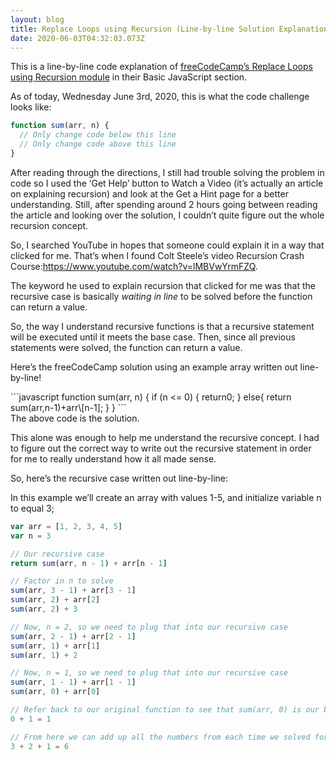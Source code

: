 ```yaml
---
layout: blog
title: Replace Loops using Recursion (Line-by-line Solution Explanation)
date: 2020-06-03T04:32:03.073Z
---
```


This is a line-by-line code explanation of [freeCodeCamp’s Replace Loops using Recursion module](https://www.freecodecamp.org/learn/javascript-algorithms-and-data-structures/basic-javascript/replace-loops-using-recursion) in their Basic JavaScript section.

As of today, Wednesday June 3rd, 2020, this is what the code challenge looks like:

```javascript
function sum(arr, n) {
  // Only change code below this line
  // Only change code above this line
}
```

After reading through the directions, I still had trouble solving the problem in code so I used the ‘Get Help’ button to Watch a Video (it’s actually an article on explaining recursion) and look at the Get a Hint page for a better understanding. Still, after spending around 2 hours going between reading the article and looking over the solution, I couldn’t quite figure out the whole recursion concept.

So, I searched YouTube in hopes that someone could explain it in a way that clicked for me. That’s when I found Colt Steele’s video Recursion Crash Course:<https://www.youtube.com/watch?v=lMBVwYrmFZQ>.

The keyword he used to explain recursion that clicked for me was that the recursive case is basically _waiting in line_ to be solved before the function can return a value.

So, the way I understand recursive functions is that a recursive statement will be executed until it meets the base case. Then, since all previous statements were solved, the function can return a value.

Here’s the freeCodeCamp solution using an example array written out line-by-line!

<div style="overflow-x: auto">
```javascript
function sum(arr, n) {
  if (n <= 0) {
    return0;
  } else{
    return sum(arr,n-1)+arr\[n-1];
  }
}
```
</div>
The above code is the solution.

This alone was enough to help me understand the recursive concept. I had to figure out the correct way to write out the recursive statement in order for me to really understand how it all made sense.

So, here’s the recursive case written out line-by-line:

In this example we’ll create an array with values 1-5, and initialize variable n to equal 3;

```javascript
var arr = [1, 2, 3, 4, 5]
var n = 3

// Our recursive case
return sum(arr, n - 1) + arr[n - 1]

// Factor in n to solve
sum(arr, 3 - 1) + arr[3 - 1]
sum(arr, 2) + arr[2]
sum(arr, 2) + 3

// Now, n = 2, so we need to plug that into our recursive case
sum(arr, 2 - 1) + arr[2 - 1]
sum(arr, 1) + arr[1]
sum(arr, 1) + 2

// Now, n = 1, so we need to plug that into our recursive case
sum(arr, 1 - 1) + arr[1 - 1]
sum(arr, 0) + arr[0]

// Refer back to our original function to see that sum(arr, 0) is our base case, which evaluates to 0!
0 + 1 = 1

// From here we can add up all the numbers from each time we solved for n.
3 + 2 + 1 = 6
```
